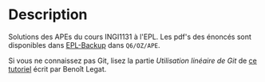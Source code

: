 Description
===========

Solutions des APEs du cours INGI1131 à l'EPL.
Les pdf's des énoncés sont disponibles dans [EPL-Backup](https://www.dropbox.com/sh/5a1dfg8e17bbgkw/bgVWq1icjf)
dans `Q6/OZ/APE`.

Si vous ne connaissez pas Git,
lisez la partie *Utilisation linéaire de Git* de
[ce tutoriel](http://sites.uclouvain.be/SystInfo/notes/Outils/html/git.html)
écrit par Benoît Legat.
